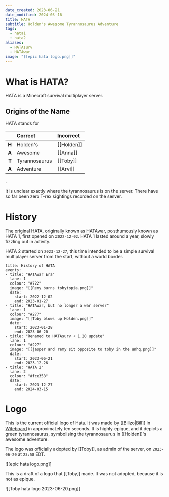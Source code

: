 ```yaml
---
date_created: 2023-06-21
date_modified: 2024-03-16
title: HATA
subtitle: Holden's Awesome Tyrannosaurus Adventure
tags:
  - hata1
  - hata2
aliases:
  - HATAsurv
  - HATAwar
image: "[[epic hata logo.png]]"
---
```


# What is HATA?

HATA is a Minecraft survival multiplayer server.

## Origins of the Name

HATA stands for

|       | Correct       | Incorrect  |
| ----: | :------------ | :--------- |
| **H** | Holden's      | [[Holden]] |
| **A** | Awesome       | [[Anna]]   |
| **T** | Tyrannosaurus | [[Toby]]   |
| **A** | Adventure     | [[Arvi]]   |

.

It is unclear exactly where the tyrannosaurus is on the server. There have so far been zero T-rex sightings recorded on the server.

# History

The original HATA, originally known as HATAwar, posthumously known as HATA 1, first opened on `2022-12-02`. HATA 1 lasted around a year, slowly fizzling out in activity.

HATA 2 started on `2023-12-27`, this time intended to be a simple survival multiplayer server from the start, without a world border.

```infobox-timeline
title: History of HATA
events:
- title: "HATAwar Era"
  lane: 1
  colour: "#722"
  image: "[[Remy burns tobytopia.png]]"
  date:
    start: 2022-12-02
    end: 2023-01-27
- title: "HATAwar, but no longer a war server"
  lane: 1
  colour: "#277"
  image: "[[Toby blows up Holden.png]]"
  date:
    start: 2023-01-28
    end: 2023-06-20
- title: "Renamed to HATAsurv + 1.20 update"
  lane: 1
  colour: "#227"
  image: "[[jasper and remy sit opposite to toby in the unhq.png]]"
  date:
    start: 2023-06-21
    end: 2023-12-26
- title: "HATA 2"
  lane: 2
  colour: "#fce358"
  date:
    start: 2023-12-27
    end: 2024-03-15
```

# Logo

This is the current official logo of Hata. It was made by [[Billzo|Bill]] in [Witeboard](https://witeboard.com/) in approximately ten seconds. It is highly epique, and it depicts a green tyrannosaurus, symbolising the tyrannosaurus in [[Holden]]'s awesome adventure.

The logo was officially adopted by [[Toby]], as admin of the server, on `2023-06-20` at `23:58` EDT.

![[epic hata logo.png]]

This is a draft of a logo that [[Toby]] made. It was not adopted, because it is not as epique.

![[Toby hata logo 2023-06-20.png]]
